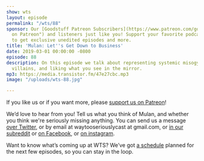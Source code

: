 ```yaml
---
show: wts
layout: episode
permalink: "/wts/88"
sponsor: Our [Goodstuff Patreon Subscribers](https://www.patreon.com/goodstuff "Goodstuff
  on Patreon") and listeners just like you! Support your favorite podcasts directly
  to get exclusive unedited episodes and more.
title: 'Mulan: Let''s Get Down to Business'
date: 2019-03-01 00:00:00 -0800
episode: 88
description: On this episode we talk about representing systemic misogyny, yellow-eyed
  villains, and liking what you see in the mirror.
mp3: https://media.transistor.fm/47e27cbc.mp3
image: "/uploads/wts-88.jpg"

---
```

If you like us or if you want more, please [support us on Patreon](https://www.patreon.com/clockworkscast)!

  
We’d love to hear from you! Tell us what you think of Mulan, and whether you think we're seriously missing anything. You can send us a message [over Twitter](http://www.twitter.com/wtscast), or by email at waytooseriouslycast at gmail.com, or [in our subreddit](https://www.reddit.com/r/Goodstuff_fm/) or [on Facebook](http://www.facebook.com/wtscast), or [on instagram](https://www.instagram.com/waytooseriously/).

Want to know what’s coming up at WTS? We’ve got [a schedule](https://docs.google.com/document/d/1f6fvTgbzQOCUD_potL6mWClmSC3D2cOBgKz36OwSC68) planned for the next few episodes, so you can stay in the loop.